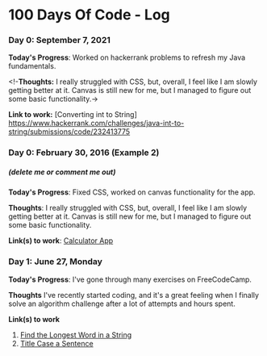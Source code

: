# 100 Days Of Code - Log

### Day 0: September 7, 2021 

**Today's Progress**: Worked on hackerrank problems to refresh my Java fundamentals.

<!-**Thoughts:** I really struggled with CSS, but, overall, I feel like I am slowly getting better at it. Canvas is still new for me, but I managed to figure out some basic functionality.->

**Link to work:** [Converting int to String] https://www.hackerrank.com/challenges/java-int-to-string/submissions/code/232413775

### Day 0: February 30, 2016 (Example 2)
##### (delete me or comment me out)

**Today's Progress**: Fixed CSS, worked on canvas functionality for the app.

**Thoughts**: I really struggled with CSS, but, overall, I feel like I am slowly getting better at it. Canvas is still new for me, but I managed to figure out some basic functionality.

**Link(s) to work**: [Calculator App](http://www.example.com)


### Day 1: June 27, Monday

**Today's Progress**: I've gone through many exercises on FreeCodeCamp.

**Thoughts** I've recently started coding, and it's a great feeling when I finally solve an algorithm challenge after a lot of attempts and hours spent.

**Link(s) to work**
1. [Find the Longest Word in a String](https://www.freecodecamp.com/challenges/find-the-longest-word-in-a-string)
2. [Title Case a Sentence](https://www.freecodecamp.com/challenges/title-case-a-sentence)
